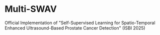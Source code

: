 # Multi-SWAV
Official Implementation of "Self-Supervised Learning for Spatio-Temporal Enhanced Ultrasound-Based Prostate Cancer Detection" (ISBI 2025)
